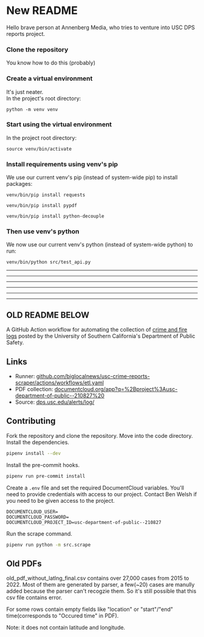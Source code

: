 # New README
Hello brave person at Annenberg Media, who tries to venture into USC DPS reports project.  
  
### Clone the repository
You know how to do this (probably)

### Create a virtual environment
It's just neater.  
In the project's root directory:

```
python -m venv venv
```

### Start using the virtual environment
In the project root directory:  
```
source venv/bin/activate
```

### Install requirements using venv's pip
We use our current venv's pip (instead of system-wide pip) to install packages:
```
venv/bin/pip install requests
```

```
venv/bin/pip install pypdf
```

```
venv/bin/pip install python-decouple
```

### Then use venv's python
We now use our current venv's python (instead of system-wide python) to run:
```
venv/bin/python src/test_api.py
```

-----
-----
-----
-----
-----
-----

## OLD README BELOW
A GitHub Action workflow for automating the collection of [crime and fire logs](https://dps.usc.edu/alerts/log/) posted by the University of Southern California's Department of Public Safety.

## Links

* Runner: [github.com/biglocalnews/usc-crime-reports-scraper/actions/workflows/etl.yaml](https://github.com/biglocalnews/usc-crime-reports-scraper/actions/workflows/etl.yaml)
* PDF collection: [documentcloud.org/app?q=%2Bproject%3Ausc-department-of-public--210827%20](https://www.documentcloud.org/app?q=%2Bproject%3Ausc-department-of-public--210827%20)
* Source: [dps.usc.edu/alerts/log/](https://dps.usc.edu/alerts/log/)

## Contributing

Fork the repository and clone the repository. Move into the code directory. Install the dependencies.

```bash
pipenv install --dev
```

Install the pre-commit hooks.

```bash
pipenv run pre-commit install
```

Create a `.env` file and set the required DocumentCloud variables. You'll need to provide credentials with access to our project. Contact Ben Welsh if you need to be given access to the project.

```
DOCUMENTCLOUD_USER=
DOCUMENTCLOUD_PASSWORD=
DOCUMENTCLOUD_PROJECT_ID=usc-department-of-public--210827
```

Run the scrape command.

```bash
pipenv run python -m src.scrape
```
## Old PDFs
old_pdf_without_latlng_final.csv contains over 27,000 cases from 2015 to 2022. Most of them are generated by parser, a few(~20) cases are manully added because the parser can't recogzie them. So it's still possible that this csv file contains error.

For some rows contain empty fields like "location" or "start"/"end" time(corresponds to "Occured time" in PDF).

Note: it does not contain latitude and longitude.
